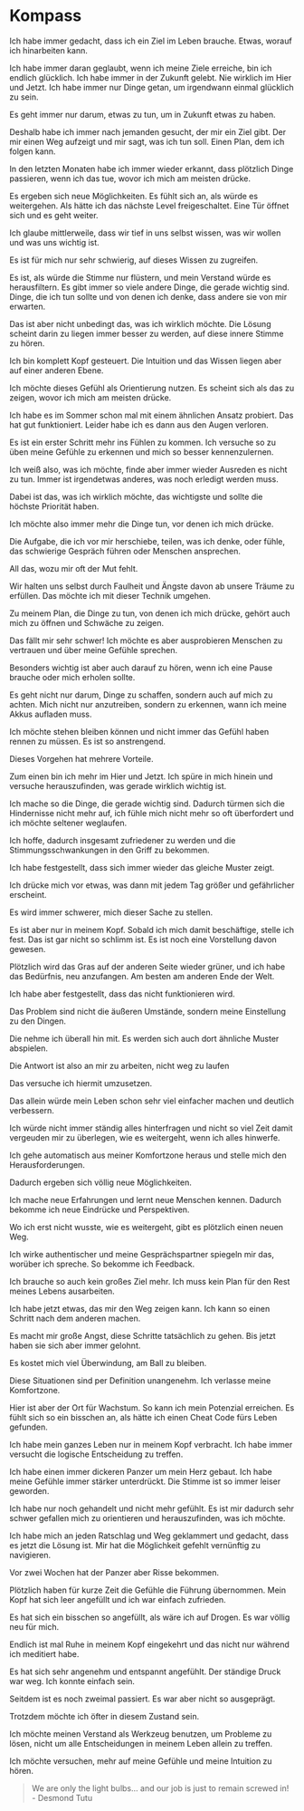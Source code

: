 # Kompass

Ich habe immer gedacht, dass ich ein Ziel im Leben brauche. Etwas, worauf ich hinarbeiten kann.

Ich habe immer daran geglaubt, wenn ich meine Ziele erreiche, bin ich endlich glücklich. Ich habe immer in der Zukunft gelebt. Nie wirklich im Hier und Jetzt. Ich habe immer nur Dinge getan, um irgendwann einmal glücklich zu sein.
 
Es geht immer nur darum, etwas zu tun, um in Zukunft etwas zu haben.
 
Deshalb habe ich immer nach jemanden gesucht, der mir ein Ziel gibt. Der mir einen Weg aufzeigt und mir sagt, was ich tun soll. Einen Plan, dem ich folgen kann.
 
In den letzten Monaten habe ich immer wieder erkannt, dass plötzlich Dinge passieren, wenn ich das tue, wovor ich mich am meisten drücke.
 
Es ergeben sich neue Möglichkeiten. Es fühlt sich an, als würde es weitergehen. Als hätte ich das nächste Level freigeschaltet. Eine Tür öffnet sich und es geht weiter.
 
Ich glaube mittlerweile, dass wir tief in uns selbst wissen, was wir wollen und was uns wichtig ist.
 
Es ist für mich nur sehr schwierig, auf dieses Wissen zu zugreifen.
 
Es ist, als würde die Stimme nur flüstern, und mein Verstand würde es herausfiltern. Es gibt immer so viele andere Dinge, die gerade wichtig sind. Dinge, die ich tun sollte und von denen ich denke, dass andere sie von mir erwarten.

Das ist aber nicht unbedingt das, was ich wirklich möchte. Die Lösung scheint darin zu liegen immer besser zu werden, auf diese innere Stimme zu hören.
 
Ich bin komplett Kopf gesteuert. Die Intuition und das Wissen liegen aber auf einer anderen Ebene.
 
Ich möchte dieses Gefühl als Orientierung nutzen. Es scheint sich als das zu zeigen, wovor ich mich am meisten drücke. 

Ich habe es im Sommer schon mal mit einem ähnlichen Ansatz probiert. Das hat gut funktioniert. Leider habe ich es dann aus den Augen verloren.

Es ist ein erster Schritt mehr ins Fühlen zu kommen. Ich versuche so zu üben meine Gefühle zu erkennen und mich so besser kennenzulernen.

Ich weiß also, was ich möchte, finde aber immer wieder Ausreden es nicht zu tun. Immer ist irgendetwas anderes, was noch erledigt werden muss. 

Dabei ist das, was ich wirklich möchte, das wichtigste und sollte die höchste Priorität haben.

Ich möchte also immer mehr die Dinge tun, vor denen ich mich drücke.

Die Aufgabe, die ich vor mir herschiebe, teilen, was ich denke, oder fühle, das schwierige Gespräch führen oder Menschen ansprechen.
 
All das, wozu mir oft der Mut fehlt.

Wir halten uns selbst durch Faulheit und Ängste davon ab unsere Träume zu erfüllen. Das möchte ich mit dieser Technik umgehen.

Zu meinem Plan, die Dinge zu tun, von denen ich mich drücke, gehört auch mich zu öffnen und Schwäche zu zeigen.
 
Das fällt mir sehr schwer! Ich möchte es aber ausprobieren Menschen zu vertrauen und über meine Gefühle sprechen.

Besonders wichtig ist aber auch darauf zu hören, wenn ich eine Pause brauche oder mich erholen sollte.
 
Es geht nicht nur darum, Dinge zu schaffen, sondern auch auf mich zu achten. Mich nicht nur anzutreiben, sondern zu erkennen, wann ich meine Akkus aufladen muss.

Ich möchte stehen bleiben können und nicht immer das Gefühl haben rennen zu müssen. Es ist so anstrengend.

Dieses Vorgehen hat mehrere Vorteile.
 
Zum einen bin ich mehr im Hier und Jetzt. Ich spüre in mich hinein und versuche herauszufinden, was gerade wirklich wichtig ist.
 
Ich mache so die Dinge, die gerade wichtig sind. Dadurch türmen sich die Hindernisse nicht mehr auf, ich fühle mich nicht mehr so oft überfordert und ich möchte seltener weglaufen.

Ich hoffe, dadurch insgesamt zufriedener zu werden und die Stimmungsschwankungen in den Griff zu bekommen.
 
Ich habe festgestellt, dass sich immer wieder das gleiche Muster zeigt.
 
Ich drücke mich vor etwas, was dann mit jedem Tag größer und gefährlicher erscheint.
 
Es wird immer schwerer, mich dieser Sache zu stellen.
 
Es ist aber nur in meinem Kopf. Sobald ich mich damit beschäftige, stelle ich fest. Das ist gar nicht so schlimm ist. Es ist noch eine Vorstellung davon gewesen.
 
Plötzlich wird das Gras auf der anderen Seite wieder grüner, und ich habe das Bedürfnis, neu anzufangen. Am besten am anderen Ende der Welt.
 
Ich habe aber festgestellt, dass das nicht funktionieren wird.
 
Das Problem sind nicht die äußeren Umstände, sondern meine Einstellung zu den Dingen.
 
Die nehme ich überall hin mit. Es werden sich auch dort ähnliche Muster abspielen.
 
Die Antwort ist also an mir zu arbeiten, nicht weg zu laufen
 
Das versuche ich hiermit umzusetzen.

Das allein würde mein Leben schon sehr viel einfacher machen und deutlich verbessern.

Ich würde nicht immer ständig alles hinterfragen und nicht so viel Zeit damit vergeuden mir zu überlegen, wie es weitergeht, wenn ich alles hinwerfe.
  
Ich gehe automatisch aus meiner Komfortzone heraus und stelle mich den Herausforderungen.
 
Dadurch ergeben sich völlig neue Möglichkeiten.
 
Ich mache neue Erfahrungen und lernt neue Menschen kennen. Dadurch bekomme ich neue Eindrücke und Perspektiven. 

Wo ich erst nicht wusste, wie es weitergeht, gibt es plötzlich einen neuen Weg.
 
Ich wirke authentischer und meine Gesprächspartner spiegeln mir das, worüber ich spreche. So bekomme ich Feedback.
 
Ich brauche so auch kein großes Ziel mehr. Ich muss kein Plan für den Rest meines Lebens ausarbeiten.
 
Ich habe jetzt etwas, das mir den Weg zeigen kann. Ich kann so einen Schritt nach dem anderen machen.
 
Es macht mir große Angst, diese Schritte tatsächlich zu gehen. Bis jetzt haben sie sich aber immer gelohnt.
 
Es kostet mich viel Überwindung, am Ball zu bleiben.
 
Diese Situationen sind per Definition unangenehm. Ich verlasse meine Komfortzone.
 
Hier ist aber der Ort für Wachstum. So kann ich mein Potenzial erreichen.
Es fühlt sich so ein bisschen an, als hätte ich einen Cheat Code fürs Leben gefunden.
 
Ich habe mein ganzes Leben nur in meinem Kopf verbracht. Ich habe immer versucht die logische Entscheidung zu treffen.
 
Ich habe einen immer dickeren Panzer um mein Herz gebaut. Ich habe meine Gefühle immer stärker unterdrückt. Die Stimme ist so immer leiser geworden.

Ich habe nur noch gehandelt und nicht mehr gefühlt. Es ist mir dadurch sehr schwer gefallen mich zu orientieren und herauszufinden, was ich möchte.

Ich habe mich an jeden Ratschlag und Weg geklammert und gedacht, dass es jetzt die Lösung ist. Mir hat die Möglichkeit gefehlt vernünftig zu navigieren.
 
Vor zwei Wochen hat der Panzer aber Risse bekommen.
 
Plötzlich haben für kurze Zeit die Gefühle die Führung übernommen. Mein Kopf hat sich leer angefüllt und ich war einfach zufrieden.
 
Es hat sich ein bisschen so angefüllt, als wäre ich auf Drogen. Es war völlig neu für mich.
 
Endlich ist mal Ruhe in meinem Kopf eingekehrt und das nicht nur während ich meditiert habe.

Es hat sich sehr angenehm und entspannt angefühlt. Der ständige Druck war weg. Ich konnte einfach sein.
 
Seitdem ist es noch zweimal passiert. Es war aber nicht so ausgeprägt.
 
Trotzdem möchte ich öfter in diesem Zustand sein.
 
Ich möchte meinen Verstand als Werkzeug benutzen, um Probleme zu lösen, nicht um alle Entscheidungen in meinem Leben allein zu treffen.
 
Ich möchte versuchen, mehr auf meine Gefühle und meine Intuition zu hören.
    
> We are only the light bulbs… and our job is just to remain screwed in! - Desmond Tutu 
